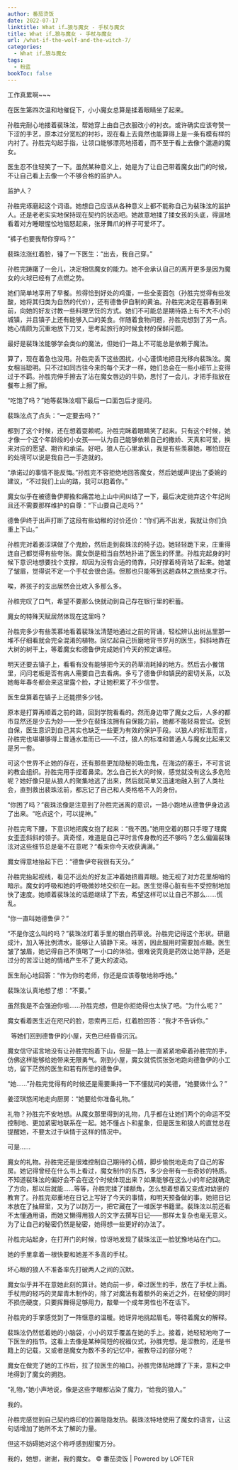 ```yaml
---
author: 番茄烫饭
date: 2022-07-17
linktitle: What if…狼与魔女 - 手杖与魔女
title: What if…狼与魔女 - 手杖与魔女
url: /what-if-the-wolf-and-the-witch-7/
categories:
  - What if…狼与魔女
tags:
  - 粉蓝
bookToc: false
---
```


工作真累啊~~~



<!--more-->



在医生第四次温和地催促下，小小魔女总算是揉着眼睛坐了起来。

孙胜完耐心地搂着裴珠泫，帮她穿上由自己衣服改小的衬衣。或许确实应该夸赞一下涩的手艺，原本过分宽松的衬衫，现在看上去竟然也能算得上是一条有模有样的内衬了。孙胜完勾起手指，让领口能够漂亮地搭着，而不至于看上去像个邋遢的魔女。

医生忍不住轻笑了一下。虽然某种意义上，她是为了让自己带着魔女出门的时候，不让自己看上去像一个不够合格的监护人。

监护人？

孙胜完琢磨起这个词语。她想自己应该从各种意义上都不能称自己为裴珠泫的监护人。还是老老实实地保持现在契约的状态吧。她故意地揉了揉女孩的头底，得逞地看着对方睡眼惺忪地恼怒起来，张牙舞爪的样子可爱坏了。

“裤子也要我帮你穿吗？”

裴珠泫涨红着脸，锤了一下医生：“出去，我自己穿。”

孙胜完踌躇了一会儿，决定相信魔女的能力。她不会承认自己的离开更多是因为魔女的火球已经有了点燃之势。
 


她们简单地享用了早餐。煎得恰到好处的鸡蛋，一些全麦面包（孙胜完觉得有些发酸，她将其归类为自然的代价），还有德鲁伊自制的黄油。孙胜完决定在暮春到来前，向她的好友讨教一些料理烹饪的方式。她们不可能总是期待路上有不大不小的城镇，并且镇子上还有能够入口的美食。伴随着食物问题，孙胜完想到了另一点。她心情颇为沉重地放下刀叉，思考起旅行的时候食材的保鲜问题。

最好是裴珠泫能够学会类似的魔法，但她们一路上不可能总是依赖于魔法。

算了，现在着急也没用。孙胜完丢下这些困扰，小心谨慎地把目光移向裴珠泫。魔女相当聪明。只不过如同古往今来的每个天才一样，她们总会在一些小细节上变得过于不羁。孙胜完伸手擦去了沾在魔女唇边的牛奶，思忖了一会儿，才把手指放在餐布上擦了擦。

“吃饱了吗？”她等裴珠泫咽下最后一口面包后才提问。

裴珠泫点了点头：“一定要去吗？”

都到了这个时候，还在想着耍赖呢。孙胜完眯着眼睛笑了起来。只有这个时候，她才像一个这个年龄段的小女孩——认为自己能够依赖自己的撒娇、天真和可爱，换来对应的愿望、期许和承诺。好吧，狼人在心里承认，我是有些羡慕她，哪怕现在的处境可以说是我自己一手造就的。

“承诺过的事情不能反悔。”孙胜完不容拒绝地回答魔女，然后她缓声提出了委婉的建议，“不过我们上山的路，我可以抱着你。”

魔女似乎在被德鲁伊揶揄和痛苦地上山中间纠结了一下，最后决定抛弃这个年纪尚且还不需要那样维护的自尊：“下山要自己走吗？”

德鲁伊终于出声打断了这段有些幼稚的讨价还价：“你们再不出发，我就让你们负重上下山。”

孙胜完对着姜涩琪做了个鬼脸，然后走到裴珠泫的椅子边。她轻轻跪下来，庄重得连自己都觉得有些夸张。魔女倒是相当自然地扑进了医生的怀里。孙胜完起身的时候下意识地想要找个支撑，却因为没有合适的倚靠，只好撑着椅背站了起来。她皱了皱眉，觉得说不定一个手杖会很合适。但那也只能等到这趟森林之旅结束才行。

唉，养孩子的支出居然会比收入多那么多。

孙胜完叹了口气，希望不要那么快就动到自己存在银行里的积蓄。
 


魔女的特殊天赋居然体现在这里吗？

孙胜完多少有些羡慕地看着裴珠泫清楚地通过之前的背诵，轻松辨认出树丛里那一堆不仔细看就会完全混淆的植物。回忆起自己折磨地背书岁月的医生，斜斜地靠在大树的树干上，等着魔女和德鲁伊完成她们今天的预定课程。

明天还要去镇子上，看看有没有能够把今天的药草消耗掉的地方。然后去小餐馆里，问问老板是否有病人需要自己去看病。多亏了德鲁伊和镇民的密切关系，以及她每年春冬都会来这里露个脸，才让她积累了不少信誉。

医生盘算着在镇子上还能攒多少钱。

原本是打算再顺着之前的路，回到学院看看的。然而身边带了魔女之后，人多的都市显然还是少去为妙——至少在裴珠泫拥有自保能力前，她都不能轻易尝试。说到自保，医生意识到自己其实也缺乏一些更为有效的保护手段。以狼人的标准而言，孙胜完也堪堪够得上普通水准而已——不过，狼人的标准和普通人与魔女比起来又是另一套。

可这个世界不止她的存在，还有那些更加隐秘的吸血鬼，在海边的塞壬，不可言说的教会组织。孙胜完用手捏着鼻梁。怎么自己长大的时候，感觉就没有这么多危险呢？她好像只是从狼人的聚集地逃了出来，然后就简单又迅速地融入到了人类社会，直到救出裴珠泫前，都忘记了自己和人类格格不入的身份。

“你困了吗？”裴珠泫像是注意到了孙胜完迷离的意识，一路小跑地从德鲁伊身边逃了出来。“吃点这个，可以提神。”

孙胜完弯下腰，下意识地把魔女抱了起来：“我不困。”她用空着的那只手理了理魔女歪歪斜斜的领子。真奇怪，难道是自己平时言传身教的还不够吗？怎么偏偏裴珠泫对这些细节总是毫不在意呢？“看来你今天收获满满。”

魔女得意地抬起下巴：“德鲁伊夸我很有天分。”

孙胜完抬起视线，看见不远处的好友正冲着她挤眉弄眼。她无视了对方花里胡哨的暗示。魔女的呼吸和她的呼吸微妙地交织在一起。医生觉得心脏有些不受控制地加快了速度。她顺着裴珠泫的话题继续了下去，希望这样可以让自己不那么……慌乱。

“你一直叫她德鲁伊？”

“不是你这么叫的吗？”裴珠泫盯着手里的银白药草说。孙胜完记得这个形状。研磨成汁，加入等比例清水，能够让人镇静下来。味苦，因此服用时需要加点糖。医生皱了皱眉，她记得自己不慎喝了一小口的体验。很难说究竟是药效让她平静，还是过分的苦涩让她的情绪产生不了更大的波动。

医生耐心地回答：“作为你的老师，你还是应该尊敬地称呼她。”

裴珠泫认真地想了想：“不要。”

虽然我是不会强迫你啦……孙胜完想，但是你拒绝得也太快了吧。“为什么呢？”

魔女看着医生近在咫尺的脸，思索再三后，红着脸回答：“我才不告诉你。”


 
等她们回到德鲁伊的小屋，天色已经昏昏沉沉。

魔女信守诺言地没有让孙胜完抱着下山，但是一路上一直紧紧地牵着孙胜完的手，仿佛这样能够给她带来无限勇气。刚到小屋，魔女就慌慌张张地跑向德鲁伊的小工坊，留下茫然的医生和若有所思的德鲁伊。

“她……”孙胜完觉得有的时候还是需要秉持一下不懂就问的美德，“她要做什么？”

姜涩琪悠闲地走向厨房：“她要给你准备礼物。”

礼物？孙胜完不安地想。从魔女那里得到的礼物，几乎都在让她们两个的命运不受控制地、更加紧密地联系在一起。她不懂占卜和星象，但是医生和狼人的直觉总在提醒她，不要太过于纵情于这样的情况中。

可是……

魔女的礼物。孙胜完还是很难控制自己期待的心情，脚步愉悦地走向了自己的客房。她记得曾经在什么书上看过，魔女制作的东西，多少会带有一些奇妙的特质。不知道裴珠泫的偏好会不会在这个时候体现出来？如果能够在这么小的年纪就确定了方向，那以后就能……等等，孙胜完揉了揉额角，怎么想着想着又变成对幼崽的教育了。孙胜完郑重地在日记上写好了今天的事情，和明天预备做的事。她把日记本放在了抽屉里，又为了以防万一，把它藏在了一堆医学书籍里。裴珠泫以前还看不太懂通用语，而她又懒得用狼人的文字去撰写日记——那样太复杂也毫无意义。为了让自己的秘密仍然是秘密，她得想一些更好的办法了。

孙胜完站起身，在打开门的时候，惊讶地发现了裴珠泫正一脸犹豫地站在门口。

她的手里拿着一根快要和她差不多高的手杖。

坏心眼的狼人不准备率先打破两人之间的沉默。

魔女似乎并不在意她此刻的算计。她向前一步，牵过医生的手，放在了手杖上面。手杖用的轻巧的灵犀青木制作的，除了对魔法有着额外的亲近之外，在轻便的同时不损伤硬度，只要挥舞得足够用力，敲晕一个成年男性也不在话下。

孙胜完的手掌感觉到了一阵惬意的温暖。她讶异地挑起眉毛，等待着魔女的解释。

裴珠泫仍然低着她的小脑袋，小小的双手覆盖在她的手上。接着，她轻轻地吻了一下医生的指节。这看上去像是某种简短的祝福仪式，孙胜完想。是涩教的，还是书籍上的记载，又或者是魔女为数不多的记忆中，被教导过的部分呢？

魔女在做完了她的工作后，拉了拉医生的袖口。孙胜完体贴地蹲了下来，意料之中地得到了魔女的拥抱。

“礼物，”她小声地说，像是这些字眼都沾染了魔力，“给我的狼人。”
 


我的。

孙胜完感觉到自己契约烙印的位置隐隐发热。裴珠泫特地使用了魔女的语言，让这句话增加了她所不太了解的力量。


但这不妨碍她对这个称呼感到甜蜜万分。


我的，她想，谢谢，我的魔女。
© 番茄烫饭 | Powered by LOFTER
